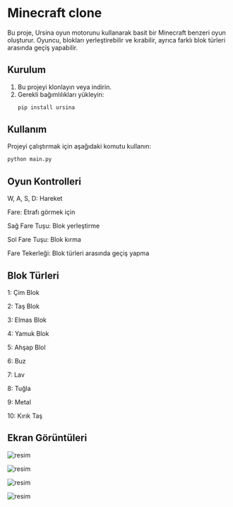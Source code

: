 # Minecraft clone

Bu proje, Ursina oyun motorunu kullanarak basit bir Minecraft benzeri oyun oluşturur. Oyuncu, blokları yerleştirebilir ve kırabilir, ayrıca farklı blok türleri arasında geçiş yapabilir.

## Kurulum

1. Bu projeyi klonlayın veya indirin.
2. Gerekli bağımlılıkları yükleyin:
    ```sh
    pip install ursina
    ```

## Kullanım

Projeyi çalıştırmak için aşağıdaki komutu kullanın:
```sh
python main.py
```
## Oyun Kontrolleri

W, A, S, D: Hareket

Fare: Etrafı görmek için

Sağ Fare Tuşu: Blok yerleştirme

Sol Fare Tuşu: Blok kırma

Fare Tekerleği: Blok türleri arasında geçiş yapma

## Blok Türleri
1: Çim Blok

2: Taş Blok

3: Elmas Blok

4: Yamuk Blok

5: Ahşap Blol

6: Buz

7: Lav

8: Tuğla

9: Metal

10: Kırık Taş

## Ekran Görüntüleri

![resim](https://github.com/user-attachments/assets/924c016a-95fc-41cf-bc18-cdc20681550f)

![resim](https://github.com/user-attachments/assets/d2b8015a-7c35-4745-978e-3391bb1370e4)

![resim](https://github.com/user-attachments/assets/c882602f-5bbd-4e12-8d7f-3aa291c8a310)

![resim](https://github.com/user-attachments/assets/0b28d99b-d0be-434c-bc6a-e87cc7970cda)




